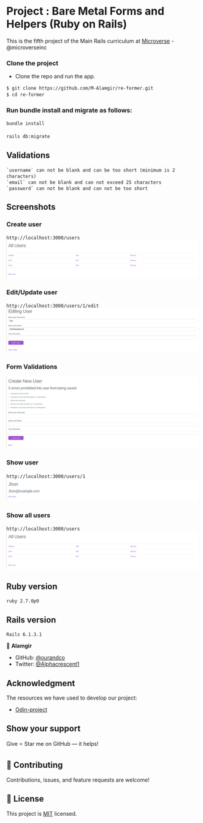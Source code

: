 # Project : Bare Metal Forms and Helpers (Ruby on Rails)

This is the fifth project of the Main Rails curriculum at [Microverse](https://www.microverse.org/) - @microverseinc

### Clone the project

- Clone the repo and run the app.

```bash
$ git clone https://github.com/M-Alamgir/re-former.git
$ cd re-former

```

### Run bundle install and migrate as follows:

```bash
bundle install

rails db:migrate
```

## Validations

```
`username` can not be blank and can be too short (minimum is 2 characters)
`email` can not be blank and can not exceed 25 characters
`password` can not be blank and can not be too short

```

## Screenshots

### Create user

`http://localhost:3000/users`
![screenshot](app/assets/images/img-1.png)

### Edit/Update user

`http://localhost:3000/users/1/edit`
![screenshot](app/assets/images/img-4.png)

### Form Validations

![screenshot](app/assets/images/img-5.png)

### Show user

`http://localhost:3000/users/1`
![screenshot](app/assets/images/img-2.png)

### Show all users

`http://localhost:3000/users`
![screenshot](app/assets/images/img-1.png)

## Ruby version

    ruby 2.7.0p0

## Rails version

    Rails 6.1.3.1

👤 **Alamgir**

- GitHub: [@ourandco](https://github.com/ourandco)
- Twitter: [@Alphacrescent1](https://twitter.com/Alphacrescent1)

## Acknowledgment
The resources we have used to develop our project:

- [Odin-project](https://www.theodinproject.com/paths/full-stack-ruby-on-rails/courses/ruby-on-rails/lessons/forms)

## Show your support

Give ⭐ Star me on GitHub — it helps!

## 🤝 Contributing

Contributions, issues, and feature requests are welcome!

## 📝 License

This project is [MIT](https://opensource.org/licenses/MIT) licensed. 
